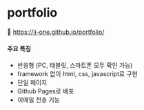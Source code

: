 # portfolio
🔗 https://ji-one.github.io/portfolio/

#### 주요 특징
- 반응형 (PC, 태블릿, 스마트폰 모두 확인 가능)
- framework 없이 html, css, javascript로 구현
- 단일 페이지
- Github Pages로 배포
- 이메일 전송 기능
